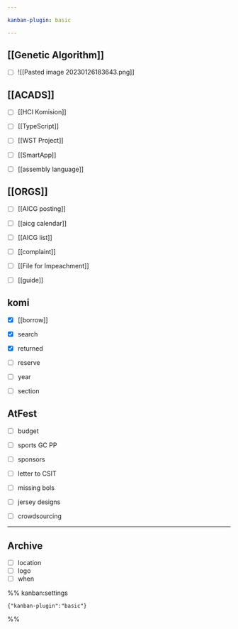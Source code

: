```yaml
---

kanban-plugin: basic

---
```


## [[Genetic Algorithm]]

- [ ] ![[Pasted image 20230126183643.png]]


## [[ACADS]]

- [ ] [[HCI Komision]]
- [ ] [[TypeScript]]
- [ ] [[WST Project]]
- [ ] [[SmartApp]]
- [ ] [[assembly language]]


## [[ORGS]]

- [ ] [[AICG posting]]
- [ ] [[aicg calendar]]
- [ ] [[AICG list]]
- [ ] [[complaint]]
- [ ] [[File for Impeachment]]
- [ ] [[guide]]


## komi

- [x] [[borrow]]
- [x] search
- [x] returned
- [ ] reserve
- [ ] year
- [ ] section


## AtFest

- [ ] budget
- [ ] sports GC PP
- [ ] sponsors
- [ ] letter to CSIT
- [ ] missing bols
- [ ] jersey designs
- [ ] crowdsourcing


***

## Archive

- [ ] location
- [ ] logo
- [ ] when

%% kanban:settings
```
{"kanban-plugin":"basic"}
```
%%